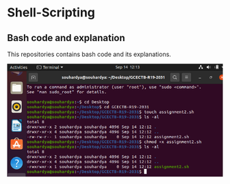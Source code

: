 # Shell-Scripting
## Bash code and explanation

This repositories contains bash code and its explanations.

![terminal_img](https://github.com/Souhardya-Ganguly/Shell-Scripting/blob/main/images/intro.PNG?raw=true)

